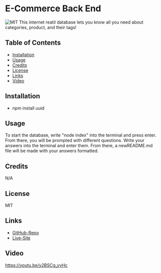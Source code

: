 # E-Commerce Back End
![MIT](https://img.shields.io/badge/License-MIT-yellow.svg)
This internet reatil database lets you know all you need about categories, product, and their tags!


## Table of Contents
- [Installation](#installation)
- [Usage](#usage)
- [Credits](#credits)
- [License](#license)
- [Links](#links)
- [Video](#video)


## Installation
- npm install uuid


## Usage
To start the database, write "node index" into the terminal and press enter. From there, you will be prompted with different questions. Write your answers into the terminal and enter them. From there, a newREADME.md file will be made with your answers formatted.


## Credits
N/A




## License
MIT


## Links
- [GitHub-Repo](https://github.com/alexiskeet/challenge-9.git)
- [Live-Site](N/A)


## Video
https://youtu.be/y2BSCg_vvHc
